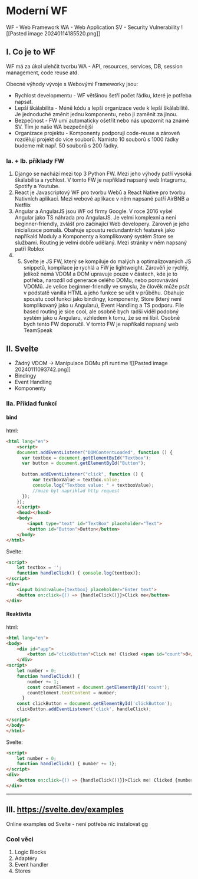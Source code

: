 # Moderní WF
WF - Web Framework
WA - Web Application
SV - Security Vulnerability
![[Pasted image 20240114185520.png]]
## I. Co je to WF
WF má za úkol ulehčit tvorbu WA - API, resources, services, DB, session management, code reuse atd.

Obecné výhody vývoje s Webovými Frameworky jsou:
- Rychlost developmentu - WF většinou šetří počet řádku, které je potřeba napsat.
- Lepší škálabilita - Méně kódu a lepší organizace vede k lepší škálabilitě. Je jednoduché změnit jednu komponentu, nebo ji zaměnit za jinou.
- Bezpečnost - FW umí automaticky ošetřit nebo nás upozornit na známé SV. Tím je naše WA bezpečnější
- Organizace projektu - Komponenty podporují code-reuse a zároveň rozdělují projekt do více souborů. Namísto 10 souborů s 1000 řádky budeme mít např. 50 souborů s 200 řádky. 

### Ia. + Ib. příklady FW
1. Django se nachází mezi top 3 Python FW. Mezi jeho výhody patří vysoká škálabilita a rychlost. V tomto FW je například napsaný web Intagramu, Spotify a Youtube.
2. React je Javascriptový WF pro tvorbu Webů a React Native pro tvorbu Nativních aplikací. Mezi webové aplikace v něm napsané patří AirBNB a Netflix
3. Angular a AngularJS jsou WF od firmy Google. V roce 2016 vyšel Angular jako TS náhrada pro AngularJS. Je velmi komplexní a není beginner-friendly, zvlášť pro začínající Web developery. Zároveň je jeho inicializace pomalá. Obahuje spoustu redundantních featurek jako napříkald Moduly a Komponenty a komplikovaný systém Store se službami. Routing je velmi dobře udělaný. Mezi stránky v něm napsaný patří Roblox
4. 5. Svelte je JS FW, který se kompiluje do malých a optimalizovaných JS snippetů, kompilace je rychlá a FW je lightweight. Zárověň je rychlý, jelikož nemá VDOM a DOM upravuje pouze v částech, kde je to potřeba, narozdíl od generace celého DOMu, nebo porovnávání VDOMů. Je velice beginner-friendly ve smyslu, že člověk může psát v podstatě vanilla HTML a jeho funkce se učit v průběhu. Obahuje spoustu cool funkcí jako bindingy, komponenty, Store (který není komplikovaný jako u Angularu), Event Handling a TS podporu. File based routing je sice cool, ale osobně bych radši viděl podobný systém jako u Angularu, vzhledem k tomu, že se mi líbil. Osobně bych tento FW doporučil. V tomto FW je napříkald napsaný web TeamSpeak

## II. Svelte

- Žádný VDOM -> Manipulace DOMu při runtime ![[Pasted image 20240111093742.png]]
- Bindingy
- Event Handling
- Komponenty
### IIa. Příklad funkcí

#### bind
html:
```html
<html lang="en"> 
	<script>
	document.addEventListener("DOMContentLoaded", function () { 
	  var textbox = document.getElementById("Textbox");
	  var button = document.getElementById("Button");
	
	  button.addEventListener("click", function () { 
	      var textboxValue = textbox.value; 
	      console.log("Textbox value: " + textboxValue);
	      //muze byt napriklad http request
	  }); 
	});
	</script>
	<head></head>
	<body>
		<input type="text" id="TextBox" placeholder="Text"> 
		<button id="Button">Button</button> 
	</body> 
</html>

```
Svelte:
```html
<script> 
	let textbox = ''; 
	function handleClick() { console.log(textbox)};
</script> 
<div> 
	<input bind:value={textbox} placeholder="Enter text"> 
	<button on:click={() => {handleClick()}}>Click me</button> 
</div>
```

#### Reaktivita
html:
```html
<html lang="en">
<body>
    <div id="app">
        <button id="clickButton">Click me! Clicked <span id="count">0</span> times</button>
    </div>
<script>
	let number = 0;
	function handleClick() {
		number += 1;
		const countElement = document.getElementById('count');
		countElement.textContent = number;
      }
	const clickButton = document.getElementById('clickButton');
	clickButton.addEventListener('click', handleClick);

</script>
</body>
</html>
```
Svelte:
```html svelte
<script> 
	let number = 0; 
	function handleClick() { number += 1};
</script> 
<div>	
	<button on:click={() => {handleClick())}}>Click me! Clicked {number}{ number == 1 ? 'time' : 'times'}</button> 
</div>
```

---



## III. https://svelte.dev/examples
Online examples od Svelte - není potřeba nic instalovat gg

### Cool věci
1. Logic Blocks
2. Adaptéry
3. Event handler
4. Stores


